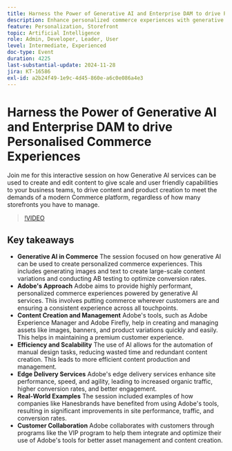 ```yaml
---
title: Harness the Power of Generative AI and Enterprise DAM to drive Personalised Commerce Experiences
description: Enhance personalized commerce experiences with generative AI, leveraging Adobe's tools like Experience Manager and Firefly for efficient content creation and management, improved site performance, and increased conversion rates, as demonstrated by real-world examples like Hanesbrands.
feature: Personalization, Storefront
topic: Artificial Intelligence
role: Admin, Developer, Leader, User
level: Intermediate, Experienced
doc-type: Event
duration: 4225
last-substantial-update: 2024-11-28
jira: KT-16586
exl-id: a2b24f49-1e9c-4d45-860e-a6c0e086a4e3
---
```

# Harness the Power of Generative AI and Enterprise DAM to drive Personalised Commerce Experiences

Join me for this interactive session on how Generative AI services can be used to create and edit content to give scale and user friendly capabilities to your business teams, to drive content and product creation to meet the demands of a modern Commerce platform, regardless of how many storefronts you have to manage.

>[!VIDEO](https://video.tv.adobe.com/v/3440500/?learn=on&enablevpops)

## Key takeaways

* **Generative AI in Commerce** The session focused on how generative AI can be used to create personalized commerce experiences. This includes generating images and text to create large-scale content variations and conducting AB testing to optimize conversion rates.
* **Adobe's Approach** Adobe aims to provide highly performant, personalized commerce experiences powered by generative AI services. This involves putting commerce wherever customers are and ensuring a consistent experience across all touchpoints.
* **Content Creation and Management** Adobe's tools, such as Adobe Experience Manager and Adobe Firefly, help in creating and managing assets like images, banners, and product variations quickly and easily. This helps in maintaining a premium customer experience.
* **Efficiency and Scalability** The use of AI allows for the automation of manual design tasks, reducing wasted time and redundant content creation. This leads to more efficient content production and management.
* **Edge Delivery Services** Adobe's edge delivery services enhance site performance, speed, and agility, leading to increased organic traffic, higher conversion rates, and better engagement.
* **Real-World Examples** The session included examples of how companies like Hanesbrands have benefited from using Adobe's tools, resulting in significant improvements in site performance, traffic, and conversion rates.
* **Customer Collaboration** Adobe collaborates with customers through programs like the VIP program to help them integrate and optimize their use of Adobe's tools for better asset management and content creation.
